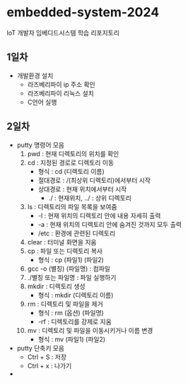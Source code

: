 # embedded-system-2024
IoT 개발자 임베디드시스템 학습 리포지토리

## 1일차
- 개발환경 설치
    - 라즈베리파이 ip 주소 확인
    - 라즈베리파이 리눅스 설치
    - C언어 실행

## 2일차
- putty 명령어 모음
    1. pwd : 현재 디렉토리의 위치를 확인
    2. cd : 지정된 경로로 디렉토리 이동
        - 형식 : cd (디렉토리 이름)
        - 절대경로 : /(최상위 디렉토리)에서부터 시작
        - 상대경로 : 현재 위치에서부터 시작
            - ./ : 현재위치, ../ : 상위 디렉토리
    3. ls : 디렉토리의 파일 목록을 보여줌
        - -l : 현재 위치의 디렉토리 안에 내용 자세히 출력
        - -a : 현재 위치의 디렉토리 안에 숨겨진 것까지 모두 출력
        - /etc : 환경에 관련된 디렉토리 
    4. clear : 터미널 화면을 지움
    5. cp : 파일 또는 디렉토리 복사
        - 형식 : cp (파일1) (파일2) 
    6. gcc -o (별칭) (파일명) : 컴파일
    7. ./별칭 또는 파일명 : 파일 실행하기
    8. mkdir : 디렉토리 생성
        - 형식 : mkdir (디렉토리 이름)
    9. rm : 디렉토리 및 파일을 제거
        - 형식 : rm (옵션) (파일명)
        - -rf : 디렉토리를 강제로 지움
    10. mv : 디렉토리 및 파일을 이동시키거나 이름 변경
        - 형식 : mv (파일1) (파일2)
- putty 단축키 모음
    - Ctrl + S : 저장
    - Ctrl + x : 나가기
- 